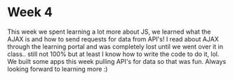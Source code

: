 # Week 4

This week we spent learning a lot more about JS, we learned what the AJAX is and how to send requests for data from API's! I read about AJAX through the learning portal and was completely lost until we went over it in class.. still not 100% but at least I know how to write the code to do it, lol. We built some apps this week pulling API's for data so that was fun. Always looking forward to learning more :)